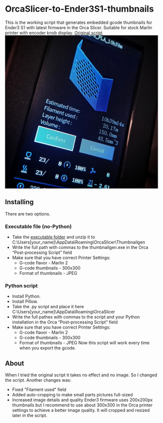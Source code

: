# OrcaSlicer-to-Ender3S1-thumbnails
This is the working script that generates embedded gcode thumbnails for Ender3 S1 with latest firmware in the Orca Slicer.
Suitable for stock Marlin printer with encoder knob display.
[Original script](https://forum.creality.com/t/ender-3s1-pro-thumbnail-preview-not-working/4960/21)
![Resulting image of Ender3 display](/ender_thumbnail.webp)
## Installing
There are two options.
### Executable file (no-Python)
- Take the [executable folder](/exe) and unzip it to C:\Users\[your_name]\AppData\Roaming\OrcaSlicer\Thumbnailgen
- Write the full path with commas to the thumbnailgen.exe in the Orca “Post-processing Script” field
- Make sure that you have correct Printer Settings:
  - G-code flavor - Marlin 2
  - G-code thumbnails - 300x300
  - Format of thumbnails - JPEG
### Python script
- Install Python.
- Install Pillow.
- Take the .py script and place it here C:\Users\[your_name]\AppData\Roaming\OrcaSlicer
- Write the full pathes with commas to the script and your Python installation in the Orca “Post-processing Script” field
- Make sure that you have correct Printer Settings:
  - G-code flavor - Marlin 2
  - G-code thumbnails - 300x300
  - Format of thumbnails - JPEG
Now this script will work every time when you export the gcode.
## About
When I tried the original script it takes no effect and no image. So I changed the script. Another changes was:
- Fixed "Filament used" field
- Added auto-cropping to make small parts pictures full-sized
- Increased image details and quality
Ender3 firmware uses 200x200px thumbnails but I recommend to use about 300x300 in the Orca printer settings to achieve a better image quality. It will cropped and resized later in the script.